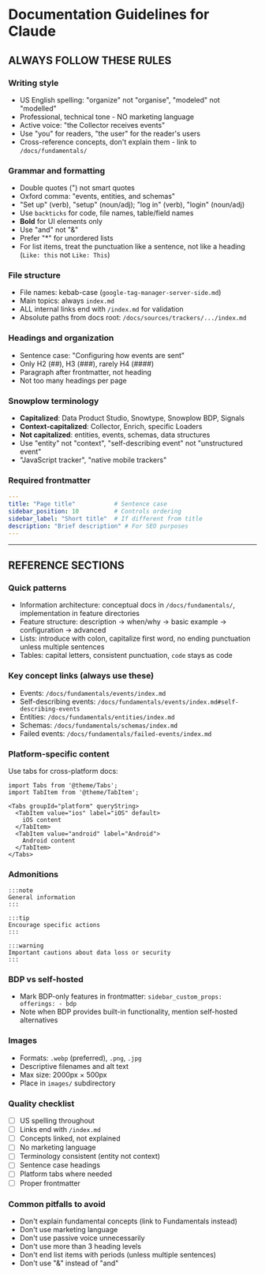 # Documentation Guidelines for Claude

## ALWAYS FOLLOW THESE RULES

### Writing style
- US English spelling: "organize" not "organise", "modeled" not "modelled"
- Professional, technical tone - NO marketing language
- Active voice: "the Collector receives events"
- Use "you" for readers, "the user" for the reader's users
- Cross-reference concepts, don't explain them - link to `/docs/fundamentals/`

### Grammar and formatting
- Double quotes (") not smart quotes
- Oxford comma: "events, entities, and schemas"
- "Set up" (verb), "setup" (noun/adj); "log in" (verb), "login" (noun/adj)
- Use `backticks` for code, file names, table/field names
- **Bold** for UI elements only
- Use "and" not "&"
- Prefer "*" for unordered lists
- For list items, treat the punctuation like a sentence, not like a heading (`Like: this` not `Like: This`)

### File structure
- File names: kebab-case (`google-tag-manager-server-side.md`)
- Main topics: always `index.md`
- ALL internal links end with `/index.md` for validation
- Absolute paths from docs root: `/docs/sources/trackers/.../index.md`

### Headings and organization
- Sentence case: "Configuring how events are sent"
- Only H2 (##), H3 (###), rarely H4 (####)
- Paragraph after frontmatter, not heading
- Not too many headings per page

### Snowplow terminology
- **Capitalized**: Data Product Studio, Snowtype, Snowplow BDP, Signals
- **Context-capitalized**: Collector, Enrich, specific Loaders
- **Not capitalized**: entities, events, schemas, data structures
- Use "entity" not "context", "self-describing event" not "unstructured event"
- "JavaScript tracker", "native mobile trackers"

### Required frontmatter
```yaml
---
title: "Page title"           # Sentence case
sidebar_position: 10          # Controls ordering
sidebar_label: "Short title"  # If different from title
description: "Brief description" # For SEO purposes
---
```

---

## REFERENCE SECTIONS

### Quick patterns
- Information architecture: conceptual docs in `/docs/fundamentals/`, implementation in feature directories
- Feature structure: description → when/why → basic example → configuration → advanced
- Lists: introduce with colon, capitalize first word, no ending punctuation unless multiple sentences
- Tables: capital letters, consistent punctuation, `code` stays as code

### Key concept links (always use these)
- Events: `/docs/fundamentals/events/index.md`
- Self-describing events: `/docs/fundamentals/events/index.md#self-describing-events`
- Entities: `/docs/fundamentals/entities/index.md`
- Schemas: `/docs/fundamentals/schemas/index.md`
- Failed events: `/docs/fundamentals/failed-events/index.md`

### Platform-specific content
Use tabs for cross-platform docs:
```mdx
import Tabs from '@theme/Tabs';
import TabItem from '@theme/TabItem';

<Tabs groupId="platform" queryString>
  <TabItem value="ios" label="iOS" default>
    iOS content
  </TabItem>
  <TabItem value="android" label="Android">
    Android content
  </TabItem>
</Tabs>
```

### Admonitions
```mdx
:::note
General information
:::

:::tip
Encourage specific actions
:::

:::warning
Important cautions about data loss or security
:::
```

### BDP vs self-hosted
- Mark BDP-only features in frontmatter: `sidebar_custom_props: offerings: - bdp`
- Note when BDP provides built-in functionality, mention self-hosted alternatives

### Images
- Formats: `.webp` (preferred), `.png`, `.jpg`
- Descriptive filenames and alt text
- Max size: 2000px × 500px
- Place in `images/` subdirectory

### Quality checklist
- [ ] US spelling throughout
- [ ] Links end with `/index.md`
- [ ] Concepts linked, not explained
- [ ] No marketing language
- [ ] Terminology consistent (entity not context)
- [ ] Sentence case headings
- [ ] Platform tabs where needed
- [ ] Proper frontmatter

### Common pitfalls to avoid
- Don't explain fundamental concepts (link to Fundamentals instead)
- Don't use marketing language
- Don't use passive voice unnecessarily
- Don't use more than 3 heading levels
- Don't end list items with periods (unless multiple sentences)
- Don't use "&" instead of "and"
